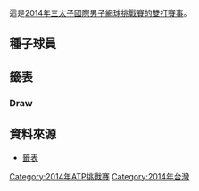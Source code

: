 這是[2014年三太子國際男子網球挑戰賽的雙打賽事](https://zh.wikipedia.org/wiki/2014年三太子國際男子網球挑戰賽 "wikilink")。

## 種子球員

## 籤表

### Draw

## 資料來源

  - [籤表](http://www.atpworldtour.com/posting/2014/2278/mdd.pdf)

[Category:2014年ATP挑戰賽](https://zh.wikipedia.org/wiki/Category:2014年ATP挑戰賽 "wikilink")
[Category:2014年台灣](https://zh.wikipedia.org/wiki/Category:2014年台灣 "wikilink")